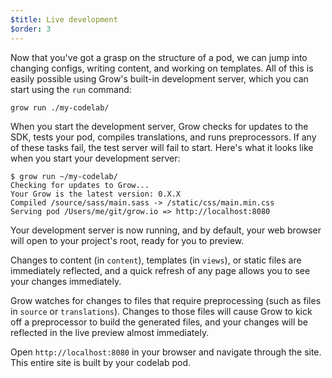 ```yaml
---
$title: Live development
$order: 3
---
```

Now that you've got a grasp on the structure of a pod, we can jump into changing configs, writing content, and working on templates. All of this is easily possible using Grow's built-in development server, which you can start using the `run` command:

    grow run ./my-codelab/

When you start the development server, Grow checks for updates to the SDK, tests your pod, compiles translations, and runs preprocessors. If any of these tasks fail, the test server will fail to start. Here's what it looks like when you start your development server:

    $ grow run ~/my-codelab/
    Checking for updates to Grow...
    Your Grow is the latest version: 0.X.X
    Compiled /source/sass/main.sass -> /static/css/main.min.css
    Serving pod /Users/me/git/grow.io => http://localhost:8080

Your development server is now running, and by default, your web browser will open to your project's root, ready for you to preview.

Changes to content (in `content`), templates (in `views`), or static files are immediately reflected, and a quick refresh of any page allows you to see your changes immediately.

Grow watches for changes to files that require preprocessing (such as files in `source` or `translations`). Changes to those files will cause Grow to kick off a preprocessor to build the generated files, and your changes will be reflected in the live preview almost immediately.

Open `http://localhost:8080` in your browser and navigate through the site. This entire site is built by your codelab pod.
